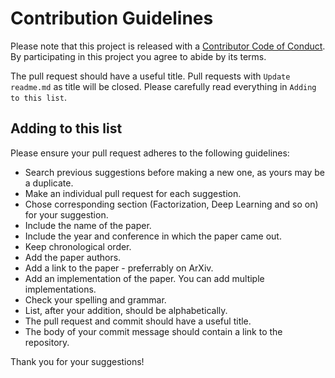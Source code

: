 # Contribution Guidelines

Please note that this project is released with a [Contributor Code of Conduct](code-of-conduct.md). By participating in this project you agree to abide by its terms.

The pull request should have a useful title. Pull requests with `Update readme.md` as title will be closed. Please carefully read everything in `Adding to this list`.

## Adding to this list

Please ensure your pull request adheres to the following guidelines:

- Search previous suggestions before making a new one, as yours may be a duplicate.
- Make an individual pull request for each suggestion.
- Chose corresponding section (Factorization, Deep Learning and so on) for your suggestion.
- Include the name of the paper.
- Include the year and conference in which the paper came out.
- Keep chronological order.
- Add the paper authors.
- Add a link to the paper - preferrably on ArXiv.
- Add an implementation of the paper. You can add multiple implementations.
- Check your spelling and grammar.
- List, after your addition, should be alphabetically.
- The pull request and commit should have a useful title.
- The body of your commit message should contain a link to the repository.

Thank you for your suggestions!
